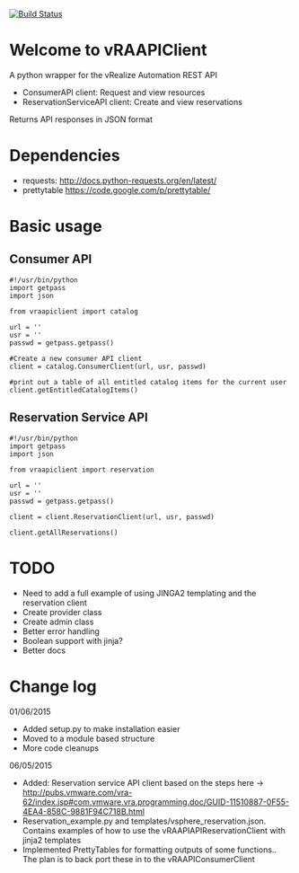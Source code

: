 [![Build Status](https://travis-ci.org/chelnak/vRAAPIClient.svg?branch=master)](https://travis-ci.org/chelnak/vRAAPIClient)

Welcome to vRAAPIClient
============

A python wrapper for the vRealize Automation REST API

- ConsumerAPI client: Request and view resources
- ReservationServiceAPI client: Create and view reservations

Returns API responses in JSON format

Dependencies
===========
- requests: http://docs.python-requests.org/en/latest/
- prettytable https://code.google.com/p/prettytable/

Basic usage
============
Consumer API
-------------
```
#!/usr/bin/python
import getpass
import json

from vraapiclient import catalog

url = ''
usr = ''
passwd = getpass.getpass()

#Create a new consumer API client
client = catalog.ConsumerClient(url, usr, passwd)

#print out a table of all entitled catalog items for the current user
client.getEntitledCatalogItems()
```

Reservation Service API
------------------------
```
#!/usr/bin/python
import getpass
import json

from vraapiclient import reservation

url = ''
usr = ''
passwd = getpass.getpass()

client = client.ReservationClient(url, usr, passwd)

client.getAllReservations()
```

TODO
====
- Need to add a full example of using JINGA2 templating and the reservation client
- Create provider class
- Create admin class
- Better error handling
- Boolean support with jinja?
- Better docs

Change log
===========
01/06/2015
- Added setup.py to make installation easier
- Moved to a module based structure
- More code cleanups

06/05/2015
- Added: Reservation service API client based on the steps here -> http://pubs.vmware.com/vra-62/index.jsp#com.vmware.vra.programming.doc/GUID-11510887-0F55-4EA4-858C-9881F94C718B.html
- Reservation_example.py and templates/vsphere_reservation.json. Contains examples of how to use the vRAAPIAPIReservationClient with jinja2 templates
- Implemented PrettyTables for formatting outputs of some functions.. The plan is to back port these in to the vRAAPIConsumerClient
